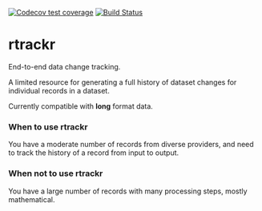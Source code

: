 <!-- badges: start -->
 [![Codecov test coverage](https://codecov.io/gh/hamishgibbs/trackr/branch/master/graph/badge.svg)](https://codecov.io/gh/hamishgibbs/trackr?branch=master)
 [![Build Status](https://travis-ci.com/hamishgibbs/rtrackr.svg?branch=master)](https://travis-ci.com/hamishgibbs/rtrackr)
<!-- badges: end -->

# rtrackr
End-to-end data change tracking.

A limited resource for generating a full history of dataset changes for individual records in a dataset.

Currently compatible with **long** format data.

### When to use rtrackr
You have a moderate number of records from diverse providers, and need to track the history of a record from input to output. 

### When not to use rtrackr
You have a large number of records with many processing steps, mostly mathematical.
